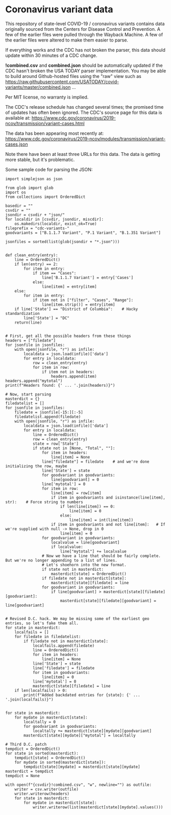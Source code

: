 
# Coronavirus variant data

This repository of state-level COVID-19 / coronavirus variants  contains data originally sourced from the Centers for Disease Control and Prevention. A few of the earlier files were pulled through the Wayback Machine. A few of the earlier files were altered to make them easier to parse.

If everything works and the CDC has not broken the parser, this data should update within 30 minutes of a CDC change.

**!combined.csv** and **combined.json** should be automatically updated if the CDC hasn't broken the USA TODAY parser implementation. You may be able to build around Github-hosted files using the "raw" view such as https://raw.githubusercontent.com/USATODAY/covid-variants/master/combined.json ... 

Per MIT license, no warranty is implied.

The CDC's release schedule has changed several times; the promised time of updates has often been ignored. The CDC's source page for this data is available at:
https://www.cdc.gov/coronavirus/2019-ncov/transmission/variant-cases.html

The data has been appearing most recently at:
https://www.cdc.gov/coronavirus/2019-ncov/modules/transmission/variant-cases.json

Note there have been at least three URLs for this data. The data is getting more stable, but it's problematic.

Some sample code for parsing the JSON:

    import simplejson as json
    
    from glob import glob
    import os
    from collections import OrderedDict
    
    basedir = ""
    csvdir = ""
    jsondir = csvdir + "json/"
    for localdir in [csvdir, jsondir, miscdir]:
        os.makedirs(localdir, exist_ok=True)
    fileprefix = "cdc-variants-"
    goodvariants = ["B.1.1.7 Variant", "P.1 Variant", "B.1.351 Variant"]
    
    jsonfiles = sorted(list(glob(jsondir + "*.json")))
    
    
    def clean_entry(entry):
        line = OrderedDict()
        if len(entry) == 2:
            for item in entry:
                if item == "Cases":
                    line['B.1.1.7 Variant'] = entry['Cases']
                else:
                    line[item] = entry[item]
        else:
            for item in entry:
                if item not in ["filter", "Cases", "Range"]:
                    line[item.strip()] = entry[item]
        if line['State'] == "District of Columbia":    # Hacky standardization
            line['State'] = "DC"
        return(line)
    
    
    # First, get all the possible headers from these things
    headers = ["filedate"]
    for jsonfile in jsonfiles:
        with open(jsonfile, "r") as infile:
            localdata = json.load(infile)['data']
            for entry in localdata:
                row = clean_entry(entry)
                for item in row:
                    if item not in headers:
                        headers.append(item)
    headers.append("mytotal")
    print(f"Headers found: {' ... '.join(headers)}")
    
    # Now, start parsing
    masterdict = {}
    filedatelist = []
    for jsonfile in jsonfiles:
        filedate = jsonfile[-15:][:-5]
        filedatelist.append(filedate)
        with open(jsonfile, "r") as infile:
            localdata = json.load(infile)['data']
            for entry in localdata:
                line = OrderedDict()
                row = clean_entry(entry)
                state = row['State']
                if state not in [None, "Total", ""]:
                    for item in headers:
                        line[item] = None
                    line["filedate"] = filedate    # and we're done initializing the row, maybe
                    line['State'] = state
                    for goodvariant in goodvariants:
                        line[goodvariant] = 0
                    line['mytotal'] = 0
                    for item in row:
                        line[item] = row[item]
                        if item in goodvariants and isinstance(line[item], str):    # Force string to numbers
                            if len(line[item]) == 0:
                                line[item] = 0
                            else:
                                line[item] = int(line[item])
                        if item in goodvariants and not line[item]:   # If we're supplied with null -> None, drop in 0
                            line[item] = 0
                    for goodvariant in goodvariants:
                        localvalue = line[goodvariant]
                        if localvalue:
                            line["mytotal"] += localvalue
                    # Now we have a line that should be fairly complete. But we're no longer appending to a list of lines.
                    # Let's shoehorn into the new format.
                    if state not in masterdict:
                        masterdict[state] = OrderedDict()
                    if filedate not in masterdict[state]:
                        masterdict[state][filedate] = line
                    for goodvariant in goodvariants:
                        if line[goodvariant] > masterdict[state][filedate][goodvariant]:
                            masterdict[state][filedate][goodvariant] = line[goodvariant]
                
	    
    # Revised D.C. hack. We may be missing some of the earliest geo entries, so let's fake them all.
    for state in masterdict:
        localfails = []
        for filedate in filedatelist:
            if filedate not in masterdict[state]:
                localfails.append(filedate)
                line = OrderedDict()
                for item in headers:
                    line[item] = None
                line['State'] = state
                line['filedate'] = filedate
                for item in goodvariants:
                    line[item] = 0
                line['mytotal'] = 0
                masterdict[state][filedate] = line
        if len(localfails) > 0:
            print(f"Added backdated entries for {state}: {' ... '.join(localfails)}")
     	 
    
    for state in masterdict:
        for mydate in masterdict[state]:
            localtally = 0
            for goodvariant in goodvariants:
                localtally += masterdict[state][mydate][goodvariant]
            masterdict[state][mydate]["mytotal"] = localtally        
    
    # Third D.C. patch
    tempdict = OrderedDict()
    for state in sorted(masterdict):
        tempdict[state] = OrderedDict()
        for mydate in sorted(masterdict[state]):
            tempdict[state][mydate] = masterdict[state][mydate]
    masterdict = tempdict
    tempdict = None
    
    with open(f"{csvdir}!combined.csv", "w", newline="") as outfile:
        writer = csv.writer(outfile)
        writer.writerow(headers)
        for state in masterdict:
            for mydate in masterdict[state]:
                writer.writerow(list(masterdict[state][mydate].values()))


